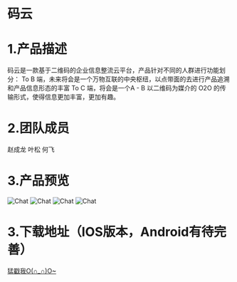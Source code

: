 # 码云
1.产品描述
===================================  
码云是一款基于二维码的企业信息整流云平台，产品针对不同的人群进行功能划分：
To B 端，未来将会是一个万物互联的中央枢纽，以点带面的去进行产品追溯和产品信息形态的丰富
To C 端，将会是一个A - B 以二维码为媒介的 O2O 的传输形式，使得信息更加丰富，更加有趣。

2.团队成员
===================================  
赵成龙 叶松 何飞

3.产品预览
===================================  
 ![Chat](https://github.com/Pole-he/Mayun/blob/master/Screenshots/index.png)
 ![Chat](https://github.com/Pole-he/Mayun/blob/master/Screenshots/%E7%BC%96%E8%BE%91%E5%9B%BE%E7%89%87.png)
 ![Chat](https://github.com/Pole-he/Mayun/blob/master/Screenshots/%E6%8B%8D%E6%91%84%20copy.png)
 ![Chat](https://github.com/Pole-he/Mayun/blob/master/Screenshots/%E7%BC%96%E8%BE%91%E8%A7%86%E9%A2%91.png)

3.下载地址（IOS版本，Android有待完善）
===================================  
[猛戳我O(∩_∩)O~](http://fir.im/dl8s)
